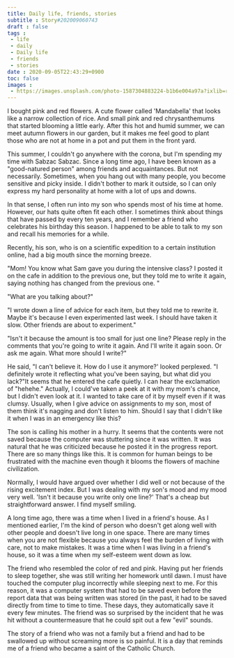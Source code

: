 ```yaml
---
title: Daily life, friends, stories
subtitle : Story#202009060743
draft : false
tags :
 - life
 - daily
 - Daily life
 - friends
 - stories
date : 2020-09-05T22:43:29+0900
toc: false
images : 
 - https://images.unsplash.com/photo-1587304883224-b1b6e004a97a?ixlib=rb-1.2.1&q=80&fm=jpg&crop=entropy&cs=tinysrgb&w=1080&fit=max&ixid=eyJhcHBfaWQiOjE1NTU0OX0
---
```


I bought pink and red flowers. A cute flower called 'Mandabella' that looks like a narrow collection of rice. And small pink and red chrysanthemums that started blooming a little early. After this hot and humid summer, we can meet autumn flowers in our garden, but it makes me feel good to plant those who are not at home in a pot and put them in the front yard.  

This summer, I couldn't go anywhere with the corona, but I'm spending my time with Sabzac Sabzac. Since a long time ago, I have been known as a "good-natured person" among friends and acquaintances. But not necessarily. Sometimes, when you hang out with many people, you become sensitive and picky inside. I didn't bother to mark it outside, so I can only express my hard personality at home with a lot of ups and downs.  

In that sense, I often run into my son who spends most of his time at home. However, our hats quite often fit each other. I sometimes think about things that have passed by every ten years, and I remember a friend who celebrates his birthday this season. I happened to be able to talk to my son and recall his memories for a while.  

Recently, his son, who is on a scientific expedition to a certain institution online, had a big mouth since the morning breeze.  

"Mom! You know what Sam gave you during the intensive class? I posted it on the cafe in addition to the previous one, but they told me to write it again, saying nothing has changed from the previous one. "  

"What are you talking about?"  

"I wrote down a line of advice for each item, but they told me to rewrite it. Maybe it's because I even experimented last week. I should have taken it slow. Other friends are about to experiment."  

"Isn't it because the amount is too small for just one line? Please reply in the comments that you're going to write it again. And I'll write it again soon. Or ask me again. What more should I write?"  

He said, "I can't believe it. How do I use it anymore?' looked perplexed. "I definitely wrote it reflecting what you've been saying, but what did you lack?"It seems that he entered the cafe quietly. I can hear the exclamation of "hehehe." Actually, I could've taken a peek at it with my mom's chance, but I didn't even look at it. I wanted to take care of it by myself even if it was clumsy. Usually, when I give advice on assignments to my son, most of them think it's nagging and don't listen to him. Should I say that I didn't like it when I was in an emergency like this?  

The son is calling his mother in a hurry. It seems that the contents were not saved because the computer was stuttering since it was written. It was natural that he was criticized because he posted it in the progress report. There are so many things like this. It is common for human beings to be frustrated with the machine even though it blooms the flowers of machine civilization.  

Normally, I would have argued over whether I did well or not because of the rising excitement index. But I was dealing with my son's mood and my mood very well. 'Isn't it because you write only one line?' That's a cheap but straightforward answer. I find myself smiling.  

A long time ago, there was a time when I lived in a friend's house. As I mentioned earlier, I'm the kind of person who doesn't get along well with other people and doesn't live long in one space. There are many times when you are not flexible because you always feel the burden of living with care, not to make mistakes. It was a time when I was living in a friend's house, so it was a time when my self-esteem went down as low.  

The friend who resembled the color of red and pink. Having put her friends to sleep together, she was still writing her homework until dawn. I must have touched the computer plug incorrectly while sleeping next to me. For this reason, it was a computer system that had to be saved even before the report data that was being written was stored (in the past, it had to be saved directly from time to time to time. These days, they automatically save it every few minutes. The friend was so surprised by the incident that he was hit without a countermeasure that he could spit out a few "evil" sounds.  

The story of a friend who was not a family but a friend and had to be swallowed up without screaming more is so painful. It is a day that reminds me of a friend who became a saint of the Catholic Church.  

